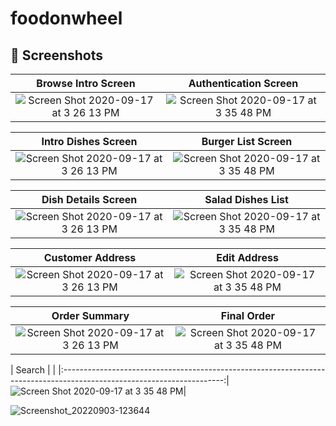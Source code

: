 # foodonwheel

## 📱 Screenshots
|                                                     Browse Intro Screen                                                      |                                                   Authentication Screen                                                   |
|:----------------------------------------------------------------------------------------------------------------------:|:--------------------------------------------------------------------------------------------------------------:|
| <img width alt="Screen Shot 2020-09-17 at 3 26 13 PM" src="https://user-images.githubusercontent.com/30916033/188297611-389a558d-2318-4388-8a42-37d6d73f40bc.png">|<img alt="Screen Shot 2020-09-17 at 3 35 48 PM" src="https://user-images.githubusercontent.com/30916033/188297620-f8993a08-a27b-4cea-961b-5ec4020d3174.png">|

|                                                     Intro Dishes Screen                                                      |                                                   Burger List Screen                                                   |
|:----------------------------------------------------------------------------------------------------------------------:|:--------------------------------------------------------------------------------------------------------------:|
| <img width alt="Screen Shot 2020-09-17 at 3 26 13 PM" src="https://user-images.githubusercontent.com/30916033/188297839-77333f59-0e63-4336-9900-20232cd96d3a.png">|<img alt="Screen Shot 2020-09-17 at 3 35 48 PM" src="https://user-images.githubusercontent.com/30916033/188297880-f774c075-dbf2-453e-95ff-011f2f1cb500.png">|

|                                                     Dish Details Screen                                                      |                                                   Salad Dishes List                                                   |
|:----------------------------------------------------------------------------------------------------------------------:|:--------------------------------------------------------------------------------------------------------------:|
| <img width alt="Screen Shot 2020-09-17 at 3 26 13 PM" src="https://user-images.githubusercontent.com/30916033/188297905-3e4852c1-b7c2-4699-99f8-59d09fd46424.png">|<img alt="Screen Shot 2020-09-17 at 3 35 48 PM" src="https://user-images.githubusercontent.com/30916033/188297922-63a17f48-7411-4310-b2e2-2ba0334b8c29.png">|

|                                                     Customer Address                                                      |                                                   Edit Address                                                   |
|:----------------------------------------------------------------------------------------------------------------------:|:--------------------------------------------------------------------------------------------------------------:|
| <img width alt="Screen Shot 2020-09-17 at 3 26 13 PM" src="https://user-images.githubusercontent.com/30916033/188297950-eb557556-0854-441d-8937-417343bd8d95.png">|<img alt="Screen Shot 2020-09-17 at 3 35 48 PM" src="https://user-images.githubusercontent.com/30916033/188297988-f3f22156-5b47-4afa-907b-5410af7958ab.png">|

|                                                     Order Summary                                                      |                                                    Final Order                                                   |
|:----------------------------------------------------------------------------------------------------------------------:|:--------------------------------------------------------------------------------------------------------------:|
| <img width alt="Screen Shot 2020-09-17 at 3 26 13 PM" src="https://user-images.githubusercontent.com/30916033/188298045-f3d98b88-124e-46ec-8927-50a970837518.png">|<img alt="Screen Shot 2020-09-17 at 3 35 48 PM" src="https://user-images.githubusercontent.com/30916033/188298082-c666ceeb-3e07-4c4c-bb42-08d084e4252b.png">|

|                                                     Search                                                     |                                                                                             |
|:----------------------------------------------------------------------------------------------------------------------:|<img alt="Screen Shot 2020-09-17 at 3 35 48 PM" src="https://user-images.githubusercontent.com/30916033/188298104-d19ba466-106d-4f07-8b54-f25fd6ee2c9c.png">|

![Screenshot_20220903-123644](https://user-images.githubusercontent.com/30916033/188298104-d19ba466-106d-4f07-8b54-f25fd6ee2c9c.png)




